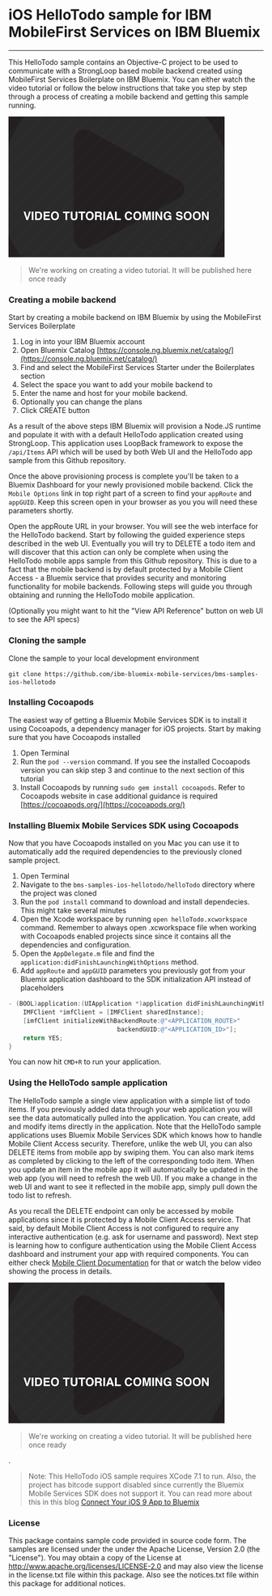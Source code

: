 # iOS HelloTodo sample for IBM MobileFirst Services on IBM Bluemix
---
This HelloTodo sample contains an Objective-C project to be used to communicate with a StrongLoop based mobile backend created using MobileFirst Services Boilerplate on IBM Bluemix. You can either watch the video tutorial or follow the below instructions that take you step by step through a process of creating a mobile backend and getting this sample running.

![image](video-coming-soon.png)
> We're working on creating a video tutorial. It will be published here once ready

### Creating a mobile backend
Start by creating a mobile backend on IBM Bluemix by using the MobileFirst Services Boilerplate

1. Log in into your IBM Bluemix account
2. Open Bluemix Catalog [https://console.ng.bluemix.net/catalog/](https://console.ng.bluemix.net/catalog/)
3. Find and select the MobileFirst Services Starter under the Boilerplates section
4. Select the space you want to add your mobile backend to
5. Enter the name and host for your mobile backend. 
6. Optionally you can change the plans
7. Click CREATE button

As a result of the above steps IBM Bluemix will provision a Node.JS runtime and populate it with with a default HelloTodo application created using StrongLoop. This application uses LoopBack framework to expose the `/api/Items` API which will be used by both Web UI and the HelloTodo app sample from this Github repository. 

Once the above provisioning process is complete you'll be taken to a Bluemix Dashboard for your newly provisioned mobile backend. Click the `Mobile Options` link in top right part of a screen to find your `appRoute` and `appGUID`. Keep this screen open in your browser as you you will need these parameters shortly. 

Open the appRoute URL in your browser. You will see the web interface for the HelloTodo backend. Start by following the guided experience steps described in the web UI. Eventually you will try to DELETE a todo item and will discover that this action can only be complete when using the HelloTodo mobile apps sample from this Github repository. This is due to a fact that the mobile backend is by default protected by a Mobile Client Access - a Bluemix service that provides security and monitoring functionality for mobile backends. Following steps will guide you through obtaining and running the HelloTodo mobile application. 

(Optionally you might want to hit the "View API Reference" button on web UI to see the API specs)

### Cloning the sample
Clone the sample to your local development environment

```Shell
git clone https://github.com/ibm-bluemix-mobile-services/bms-samples-ios-hellotodo
```

### Installing Cocoapods

The easiest way of getting a Bluemix Mobile Services SDK is to install it using Cocoapods, a dependency manager for iOS projects. Start by making sure that you have Cocoapods installed

1. Open Terminal
2. Run the `pod --version` command. If you see the installed Cocoapods version you can skip step 3 and continue to the next section of this tutorial
3. Install Cocoapods by running `sudo gem install cocoapods`. Refer to Cocoapods website in case additional guidance is required [https://cocoapods.org/](https://cocoapods.org/)

### Installing Bluemix Mobile Services SDK using Cocoapods

Now that you have Cocoapods installed on you Mac you can use it to automatically add the required dependencies to the previously cloned sample project. 

1. Open Terminal
2. Navigate to the `bms-samples-ios-hellotodo/helloTodo` directory where the project was cloned
5. Run the `pod install` command to download and install dependecies. This might take several minutes
6. Open the Xcode workspace by running `open helloTodo.xcworkspace` command. Remember to always open .xcworkspace file when working with Cocoapods enabled projects since since it contains all the dependencies and configuration.
7. Open the `AppDelegate.m` file and find the `application:didFinishLaunchingWithOptions` method. 
8. Add `appRoute` and `appGUID` parameters you previously got from your Bluemix application dashboard to the SDK initialization API instead of placeholders

```Objective-C
- (BOOL)application:(UIApplication *)application didFinishLaunchingWithOptions:(NSDictionary *)launchOptions {
	IMFClient *imfClient = [IMFClient sharedInstance];
	[imfClient initializeWithBackendRoute:@"<APPLICATION_ROUTE>" 
							  backendGUID:@"<APPLICATION_ID>"];
	return YES;
}
```

You can now hit `CMD+R` to run your application. 

### Using the HelloTodo sample application

The HelloTodo sample a single view application with a simple list of todo items. If you previously added data through your web application you will see the data automatically pulled into the application. You can create, add and modify items directly in the application. Note that the HelloTodo sample applications uses Bluemix Mobile Services SDK which knows how to handle Mobile Client Access security. Therefore, unlike the web UI, you can also DELETE items from mobile app by swiping them. You can also mark items as completed by clicking to the left of the corresponding todo item. When you update an item in the mobile app it will automatically be updated in the web app (you will need to refresh the web UI). If you make a change in the web UI and want to see it reflected in the mobile app, simply pull down the todo list to refresh.

As you recall the DELETE endpoint can only be accessed by mobile applications since it is protected by a Mobile Client Access service. That said, by default Mobile Client Access is not configured to require any interactive authentication (e.g. ask for username and password). Next step is learning how to configure authentication using the Mobile Client Access dashboard and instrument your app with required components. You can either check [Mobile Client Documentation](https://www.ng.bluemix.net/docs/services/mobileaccess/index.html) for that or watch the below video showing the process in details. 

![image](video-coming-soon.png)
> We're working on creating a video tutorial. It will be published here once ready

.

> Note: This HelloTodo iOS sample requires XCode 7.1 to run. Also, the project has bitcode support disabled since currently the Bluemix Mobile Services SDK does not support it. You can read more about this in this blog [Connect Your iOS 9 App to Bluemix](https://developer.ibm.com/bluemix/2015/09/16/connect-your-ios-9-app-to-bluemix/)

### License
This package contains sample code provided in source code form. The samples are licensed under the under the Apache License, Version 2.0 (the "License"). You may obtain a copy of the License at http://www.apache.org/licenses/LICENSE-2.0 and may also view the license in the license.txt file within this package. Also see the notices.txt file within this package for additional notices.
